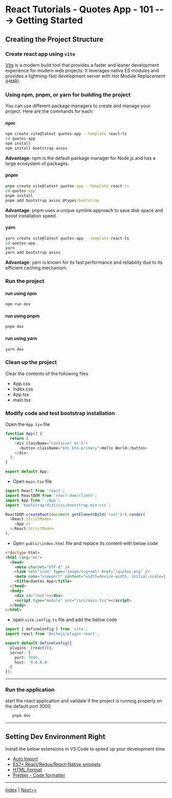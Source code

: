 # React Tutorials - Quotes App - 101 ---> Getting Started

## Creating the Project Structure

### Create react app using `vite`

[Vite](https://vitejs.dev/) is a modern build tool that provides a faster and leaner development experience for modern web projects. It leverages native ES modules and provides a lightning-fast development server with Hot Module Replacement (HMR).

### Using npm, pnpm, or yarn for building the project

You can use different package managers to create and manage your project. Here are the commands for each:

#### npm

``` bash
npm create vite@latest quotes-app --template react-ts
cd quotes-app
npm install
npm install bootstrap axios
```

**Advantage**: npm is the default package manager for Node.js and has a large ecosystem of packages.

#### pnpm

``` cmd
pnpm create vite@latest quotes-app --template react-ts
cd quotes-app
pnpm install
pnpm add bootstrap axios @types/bootstrap
```

**Advantage**: pnpm uses a unique symlink approach to save disk space and boost installation speed.

#### yarn

``` bash
yarn create vite@latest quotes-app --template react-ts
cd quotes-app
yarn
yarn add bootstrap axios
```

**Advantage**: yarn is known for its fast performance and reliability due to its efficient caching mechanism.

### Run the project

#### run using npm

``` bash
npm run dev
```

#### run using pnpm

``` bash
pnpm dev
```

#### run using yarn

``` bash
yarn dev
```

### Clean up the project

Clear the contents of the following files

- App.css
- index.css
- App.tsx
- main.tsx

### Modify code and test bootstrap installation

Open the `App.tsx` file

``` typescript
function App() {
  return (
    <div className="container mt-5">
      <button className="btn btn-primary">Hello World</button>
    </div>
  );
}

export default App;
```

- Open `main.tsx` file

``` typescript
import React from 'react';
import ReactDOM from 'react-dom/client';
import App from './App';
import 'bootstrap/dist/css/bootstrap.min.css';

ReactDOM.createRoot(document.getElementById('root')!).render(
  <React.StrictMode>
    <App />
  </React.StrictMode>
);
```

- Open `public\index.html`  file and replace its content with below code

``` html
<!doctype html>
<html lang="en">
  <head>
    <meta charset="UTF-8" />
    <link rel="icon" type="image/svg+xml" href="/quotes.png" />
    <meta name="viewport" content="width=device-width, initial-scale=1.0" />
    <title>Quotes App</title>
  </head>
  <body>
    <div id="root"></div>
    <script type="module" src="/src/main.tsx"></script>
  </body>
</html>
```

- open `vite.config.ts` file and add the below code

``` typescript
import { defineConfig } from 'vite';
import react from '@vitejs/plugin-react';

export default defineConfig({
  plugins: [react()],
  server: {
    port: 3000,
    host: '0.0.0.0'
  }
});
```

---

### Run the application

start the react application and validate if the project is running properly on the default port 3000

``` cmd
   pnpm dev
```

---

## Setting  Dev Environment Right

Install the below extensions in VS Code to speed up your development time

- [Auto Import](https://marketplace.visualstudio.com/items?itemName=NuclleaR.vscode-extension-auto-import)
- [ES7+ React/Redux/React-Native snippets](https://marketplace.visualstudio.com/items?itemName=dsznajder.es7-react-js-snippets)
- [HTML Format](https://marketplace.visualstudio.com/items?itemName=mohd-akram.vscode-html-format)
- [Prettier - Code formatter](https://marketplace.visualstudio.com/items?itemName=esbenp.prettier-vscode)

---

  [Index](https://costaivo.com/tutorial-reactjs) |  [Next>>](https://costaivo.com/tutorial-reactjs/quotes-101b)
